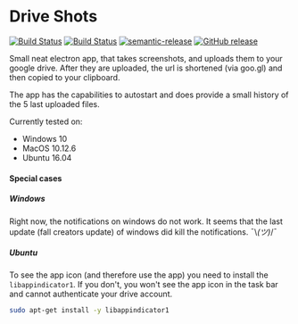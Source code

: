 # Drive Shots

[![Build Status](https://travis-ci.org/buehler/drive-shots.svg?branch=master)](https://travis-ci.org/buehler/drive-shots)
[![Build Status](https://ci.appveyor.com/api/projects/status/8w6sde8juw6x3l0j?svg=true)](https://ci.appveyor.com/project/buehler/drive-shots)
[![semantic-release](https://img.shields.io/badge/%20%20%F0%9F%93%A6%F0%9F%9A%80-semantic--release-e10079.svg)](https://github.com/semantic-release/semantic-release)
[![GitHub release](https://img.shields.io/github/release/buehler/drive-shots.svg)](https://github.com/buehler/drive-shots/releases/latest)

Small neat electron app, that takes screenshots, and uploads them to your google drive. After they are uploaded,
the url is shortened (via goo.gl) and then copied to your clipboard.

The app has the capabilities to autostart and does provide a small history of the 5 last uploaded files.

Currently tested on:
- Windows 10
- MacOS 10.12.6
- Ubuntu 16.04

#### Special cases

##### Windows

Right now, the notifications on windows do not work. It seems that the last update (fall creators update) of windows
did kill the notifications. ¯\\_(ツ)_/¯

##### Ubuntu

To see the app icon (and therefore use the app) you need to install the `libappindicator1`. If you don't, you won't
see the app icon in the task bar and cannot authenticate your drive account.

```bash
sudo apt-get install -y libappindicator1
```
